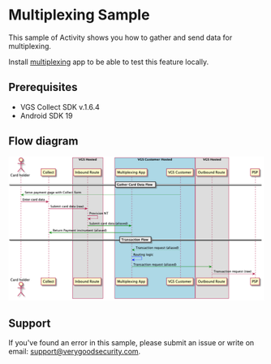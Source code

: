 # Multiplexing Sample

This sample of Activity shows you how to gather and send data for multiplexing.

Install [multiplexing](https://github.com/verygoodsecurity/multiplexing/edit/master/integration/README.md) app to be able to test this feature locally.

## Prerequisites

- VGS Collect SDK v.1.6.4
- Android SDK 19

## Flow diagram

<p align="center">
  <img src="/collect/multiplexing-runtime-flow.png" />
</p>

## Support

If you've found an error in this sample, please submit an issue or write on email: support@verygoodsecurity.com.
